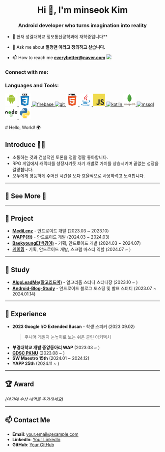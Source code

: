 <h1 align="center">Hi 👋, I'm minseok Kim</h1>
<h3 align="center">Android developer who turns imagination into reality</h3>

- 🔭 현재 성결대학교 정보통신공학과에 재학중입니다**

- 💬 Ask me about **열정맨 이라고 정의하고 싶습니다.**

- 📫 How to reach me **everybetter@naver.com**
<a href="https://blog.naver.com/everybetter" target="_blank"><img src="https://img.shields.io/badge/#03C75A?style=뱃지모양&logo=로고&logoColor=로고색상"/></a>


<h3 align="left">Connect with me:</h3>
<p align="left">
</p>

<h3 align="left">Languages and Tools:</h3>
<p align="left"> 
  <a href="https://developer.android.com" target="_blank" rel="noreferrer"> 
    <img src="https://raw.githubusercontent.com/devicons/devicon/master/icons/android/android-original-wordmark.svg" alt="android" width="40" height="40"/> 
  </a>
  <a href="https://www.w3schools.com/css/" target="_blank" rel="noreferrer"> 
    <img src="https://raw.githubusercontent.com/devicons/devicon/master/icons/css3/css3-original-wordmark.svg" alt="css3" width="40" height="40"/> 
  </a>
  <a href="https://firebase.google.com/" target="_blank" rel="noreferrer"> 
    <img src="https://www.vectorlogo.zone/logos/firebase/firebase-icon.svg" alt="firebase" width="40" height="40"/> 
  </a>
  <a href="https://git-scm.com/" target="_blank" rel="noreferrer"> 
    <img src="https://www.vectorlogo.zone/logos/git-scm/git-scm-icon.svg" alt="git" width="40" height="40"/> 
  </a>
  <a href="https://www.w3.org/html/" target="_blank" rel="noreferrer"> 
    <img src="https://raw.githubusercontent.com/devicons/devicon/master/icons/html5/html5-original-wordmark.svg" alt="html5" width="40" height="40"/> 
  </a>
  <a href="https://www.java.com" target="_blank" rel="noreferrer"> 
    <img src="https://raw.githubusercontent.com/devicons/devicon/master/icons/java/java-original.svg" alt="java" width="40" height="40"/> 
  </a>
  <a href="https://developer.mozilla.org/en-US/docs/Web/JavaScript" target="_blank" rel="noreferrer"> 
    <img src="https://raw.githubusercontent.com/devicons/devicon/master/icons/javascript/javascript-original.svg" alt="javascript" width="40" height="40"/> 
  </a>
  <a href="https://kotlinlang.org" target="_blank" rel="noreferrer"> 
    <img src="https://www.vectorlogo.zone/logos/kotlinlang/kotlinlang-icon.svg" alt="kotlin" width="40" height="40"/> 
  </a>
  <a href="https://www.mongodb.com/" target="_blank" rel="noreferrer"> 
    <img src="https://raw.githubusercontent.com/devicons/devicon/master/icons/mongodb/mongodb-original-wordmark.svg" alt="mongodb" width="40" height="40"/> 
  </a>
  <a href="https://www.microsoft.com/en-us/sql-server" target="_blank" rel="noreferrer"> 
    <img src="https://www.svgrepo.com/show/303229/microsoft-sql-server-logo.svg" alt="mssql" width="40" height="40"/> 
  </a>
  <a href="https://nodejs.org" target="_blank" rel="noreferrer"> 
    <img src="https://raw.githubusercontent.com/devicons/devicon/master/icons/nodejs/nodejs-original-wordmark.svg" alt="nodejs" width="40" height="40"/> 
  </a>
  <a href="https://www.python.org" target="_blank" rel="noreferrer"> 
    <img src="https://raw.githubusercontent.com/devicons/devicon/master/icons/python/python-original.svg" alt="python" width="40" height="40"/> 
  </a>
</p>
# Hello, World! 🌍

## Introduce 🧑‍💻
- 소통하는 것과 건설적인 토론을 정말 정말 좋아합니다.
- RPG 게임에서 캐릭터를 성장시키듯 자기 개발로 가치를 상승시키며 끝없는 성장을 갈망합니다.
- 모두에게 평등하게 주어진 시간을 보다 효율적으로 사용하려고 노력합니다.

---

## 🌟 See More 🌟

---

## 📂 Project

- **[MediLenz](https://github.com/your-repo)** - 안드로이드 개발 (2023.03 ~ 2023.10)
- **[WAPP(왑)](https://github.com/your-repo)** - 안드로이드 개발 (2024.03 ~ 2024.03)
- **[BaekyoungE(백경이)](https://github.com/your-repo)** - 기획, 안드로이드 개발 (2024.03 ~ 2024.07)
- **[케이밍](https://github.com/your-repo)** - 기획, 안드로이드 개발, 스크럼 마스터 역할 (2024.07 ~ )

---

## 📘 Study

- **[AlgoLeadMe(알고리드미)](https://github.com/your-repo)** - 알고리즘 스터디 스터디장 (2023.10 ~ )
- **[Android-Blog-Study](https://github.com/your-repo)** - 안드로이드 블로그 포스팅 및 발표 스터디 (2023.07 ~ 2024.01.14)

---

## 💼 Experience

- **2023 Google I/O Extended Busan** - 학생 스피커 (2023.09.02)
  > 주니어 개발자 눈높이로 보는 쉬운 클린 아키텍처
- **부경대학교 개발 중앙동아리 WAP** (2023.03 ~ )
- **[GDSC PKNU](https://github.com/your-repo)** (2023.08 ~ )
- **SW Maestro 15th** (2024.01 ~ 2024.12)
- **YAPP 25th** (2024.11 ~ )

---

## 🏆 Award

*(여기에 수상 내역을 추가하세요)*

---

## 📫 Contact Me
- **Email**: your.email@example.com
- **LinkedIn**: [Your LinkedIn](https://www.linkedin.com/in/your-profile)
- **GitHub**: [Your GitHub](https://github.com/your-profile)
